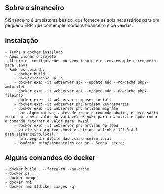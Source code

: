 ## Sobre o sinanceiro

SiSnanceiro é um sistema básico, que fornece as apis necessários para um pequeno ERP, que contemple módulos financeiro e de vendas.

## Instalação
    - Tenha o docker instalado
    - Após clonar o projeto
    - Altere os configurações no .env (copie e o .env.example e renomeio para .env)
    - Rode os comando: 
        - docker build .
        - docker-compose up -d
        - docker exec -it webserver apk --update add --no-cache php7-xmlwriter
        - docker exec -it webserver apk --update add --no-cache php7-fileinfo
        - docker exec -it webserver composer install
        - docker exec -it webserver php artisan key:generate
        - docker exec -it webserver php artisan migrate
        - por algum motivo, antes de rodar o comando abaixo, é necessário mudar no .env o valor da variavél DB_HOST para 127.0.0.1 e após rodar o comando retornar o valor para: mysql 
        - docker exec -it webserver php artisan db:seed
        - vá até seu arquivo .host e adicione a linha: 127.0.0.1    dash.sisnanceiro.local.
        - no navegador digite dash.sisnanceiro.local
        - Usuário: main@sisnanceiro.com.br - Senha: secret

## Alguns comandos do docker
    - docker build . --force-rm --no-cache
    - docker ps
    - docker images
    - docker rmi 
    - docker rmi $(docker images -q) 
